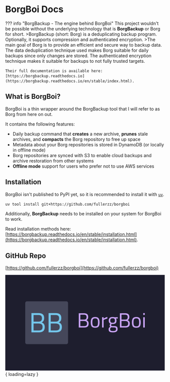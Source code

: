 # BorgBoi Docs

??? info "BorgBackup - The engine behind BorgBoi"
    This project wouldn't be possible without the underlying technology that is **BorgBackup** or Borg for short.
    >BorgBackup (short: Borg) is a deduplicating backup program. Optionally, it supports compression and authenticated encryption.
    >The main goal of Borg is to provide an efficient and secure way to backup data. The data deduplication technique used makes Borg suitable for daily backups since only changes are stored. The authenticated encryption technique makes it suitable for backups to not fully trusted targets.

    Their full documentation is available here: [https://borgbackup.readthedocs.io](https://borgbackup.readthedocs.io/en/stable/index.html).

## What is BorgBoi?

BorgBoi is a thin wrapper around the BorgBackup tool that I will refer to as Borg from here on out.

It contains the following features:

* Daily backup command that **creates** a new archive, **prunes** stale archives, and **compacts** the Borg repository to free up space
* Metadata about your Borg repositories is stored in DynamoDB (or locally in offline mode)
* Borg repositories are synced with S3 to enable cloud backups and archive restoration from other systems
* **Offline mode** support for users who prefer not to use AWS services

## Installation

BorgBoi isn't published to PyPI yet, so it is recommended to install it with [`uv`](https://docs.astral.sh/uv/).

```sh
uv tool install git+https://github.com/fullerzz/borgboi
```

Additionally, **BorgBackup** needs to be installed on your system for BorgBoi to work.

Read installation methods here: [https://borgbackup.readthedocs.io/en/stable/installation.html](https://borgbackup.readthedocs.io/en/stable/installation.html).

## GitHub Repo

[https://github.com/fullerzz/borgboi](https://github.com/fullerzz/borgboi)

![BorgBoi Logo](images/borgboi_logo.svg){ loading=lazy }
